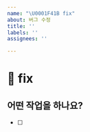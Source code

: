 ```yaml
---
name: "\U0001F41B fix"
about: 버그 수정
title: ''
labels: ''
assignees: ''

---
```


# 🐛 fix

## 어떤 작업을 하나요?
- [ ]
